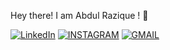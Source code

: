 Hey there! I am  Abdul Razique ! 👋

[![LinkedIn](https://img.shields.io/badge/LINKEDIN-blue?style=for-the-badge&logo=linkedin)](...)
[![INSTAGRAM](https://img.shields.io/badge/INSTAGRAM-pink?style=for-the-badge&logo=instagram)](...)
[![GMAIL](https://img.shields.io/badge/GMAIL-red?style=for-the-badge&logo=gmail)](...)


